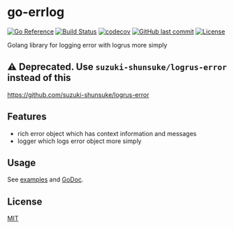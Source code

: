 # go-errlog

[![Go Reference](https://pkg.go.dev/badge/github.com/suzuki-shunsuke/go-errlog.svg)](https://pkg.go.dev/github.com/suzuki-shunsuke/go-errlog)
[![Build Status](https://github.com/suzuki-shunsuke/aqua/workflows/test/badge.svg)](https://github.com/suzuki-shunsuke/aqua/actions)
[![codecov](https://codecov.io/gh/suzuki-shunsuke/go-errlog/branch/main/graph/badge.svg)](https://codecov.io/gh/suzuki-shunsuke/go-errlog)
[![GitHub last commit](https://img.shields.io/github/last-commit/suzuki-shunsuke/go-errlog.svg)](https://github.com/suzuki-shunsuke/go-errlog)
[![License](http://img.shields.io/badge/license-mit-blue.svg?style=flat-square)](https://raw.githubusercontent.com/suzuki-shunsuke/go-errlog/main/LICENSE)

Golang library for logging error with logrus more simply

## :warning: Deprecated. Use `suzuki-shunsuke/logrus-error` instead of this

https://github.com/suzuki-shunsuke/logrus-error

## Features

* rich error object which has context information and messages
* logger which logs error object more simply

## Usage

See [examples](https://github.com/suzuki-shunsuke/go-errlog/blob/main/examples/example1.go) and [GoDoc](http://godoc.org/github.com/suzuki-shunsuke/go-errlog).

## License

[MIT](LICENSE)
